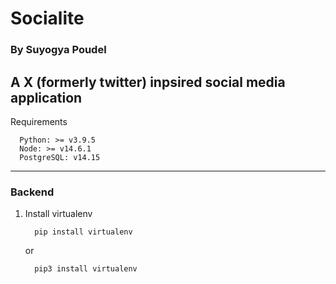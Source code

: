 # Socialite
### By Suyogya Poudel
A X (formerly twitter) inpsired social media application
---
Requirements
```
  Python: >= v3.9.5
  Node: >= v14.6.1
  PostgreSQL: v14.15
```
---
### Backend
1. Install virtualenv
   ```
     pip install virtualenv
   ```
   or
   ```
     pip3 install virtualenv
   ```

